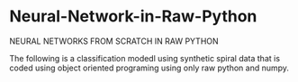 # Neural-Network-in-Raw-Python 

NEURAL NETWORKS FROM SCRATCH IN RAW PYTHON

The following is a classification modedl using synthetic spiral data that is coded using object oriented programing using only raw python and numpy.
